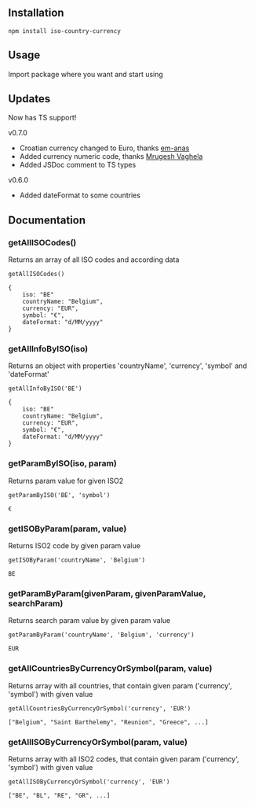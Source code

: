 ## Installation
`npm install iso-country-currency`

## Usage
Import package where you want and start using 

## Updates
Now has TS support!

v0.7.0
- Croatian currency changed to Euro, thanks [em-anas](https://github.com/em-anas)
- Added currency numeric code, thanks [Mrugesh Vaghela](https://github.com/mrugesh-jeeves)
- Added JSDoc comment to TS types  

v0.6.0
- Added dateFormat to some countries

## Documentation

### getAllISOCodes()
Returns an array of all ISO codes and according data

`getAllISOCodes()`
```
{
    iso: "BE" 
    countryName: "Belgium",
    currency: "EUR",
    symbol: "€",
    dateFormat: "d/MM/yyyy"
}
```

### getAllInfoByISO(iso) 
Returns an object with properties 'countryName', 'currency', 'symbol' and 'dateFormat' 

`getAllInfoByISO('BE')`
```
{
    iso: "BE"
    countryName: "Belgium",
    currency: "EUR",
    symbol: "€",
    dateFormat: "d/MM/yyyy"
}
```
### getParamByISO(iso, param) 
Returns param value for given ISO2

`getParamByISO('BE', 'symbol')`

`€`

### getISOByParam(param, value)
Returns ISO2 code by given param value

`getISOByParam('countryName', 'Belgium')`

`BE`

### getParamByParam(givenParam, givenParamValue, searchParam)
Returns search param value by given param value

`getParamByParam('countryName', 'Belgium', 'currency')`

`EUR`

### getAllCountriesByCurrencyOrSymbol(param, value)
Returns array with all countries, that contain given param ('currency', 'symbol') with given value

`getAllCountriesByCurrencyOrSymbol('currency', 'EUR')`

`["Belgium", "Saint Barthelemy", "Reunion", "Greece", ...]`


### getAllISOByCurrencyOrSymbol(param, value)
Returns array with all ISO2 codes, that contain given param ('currency', 'symbol') with given value

`getAllISOByCurrencyOrSymbol('currency', 'EUR')`

`["BE", "BL", "RE", "GR", ...]`
